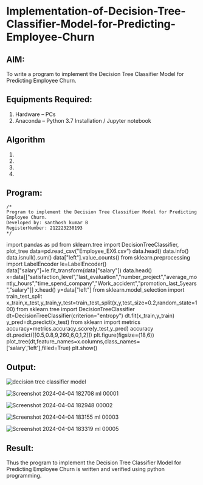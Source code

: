# Implementation-of-Decision-Tree-Classifier-Model-for-Predicting-Employee-Churn

## AIM:
To write a program to implement the Decision Tree Classifier Model for Predicting Employee Churn.

## Equipments Required:
1. Hardware – PCs
2. Anaconda – Python 3.7 Installation / Jupyter notebook

## Algorithm
1. 
2. 
3. 
4. 

## Program:
```
/*
Program to implement the Decision Tree Classifier Model for Predicting Employee Churn.
Developed by: santhosh kumar B
RegisterNumber: 212223230193  
*/
```
import pandas as pd
from sklearn.tree import DecisionTreeClassifier, plot_tree
data=pd.read_csv("Employee_EX6.csv")
data.head()
data.info()
data.isnull().sum()
data["left"].value_counts()
from sklearn.preprocessing import LabelEncoder
le=LabelEncoder()
data["salary"]=le.fit_transform(data["salary"])
data.head()
x=data[["satisfaction_level","last_evaluation","number_project","average_montly_hours","time_spend_company","Work_accident","promotion_last_5years","salary"]]
x.head()
y=data["left"]
from sklearn.model_selection import train_test_split
x_train,x_test,y_train,y_test=train_test_split(x,y,test_size=0.2,random_state=100)
from sklearn.tree import DecisionTreeClassifier
dt=DecisionTreeClassifier(criterion="entropy")
dt.fit(x_train,y_train)
y_pred=dt.predict(x_test)
from sklearn import metrics
accuracy=metrics.accuracy_score(y_test,y_pred)
accuracy
dt.predict([[0.5,0.8,9,260,6,0,1,2]])
plt.figure(figsize=(18,6))
plot_tree(dt,feature_names=x.columns,class_names=['salary','left'],filled=True)
plt.show()

## Output:
![decision tree classifier model](sam.png)

![Screenshot 2024-04-04 182708 ml 00001](https://github.com/AkilaMohan/Implementation-of-Decision-Tree-Classifier-Model-for-Predicting-Employee-Churn/assets/145446853/c50ab1c6-c694-481a-8460-ffb6e2e8151e)


![Screenshot 2024-04-04 182948 00002](https://github.com/AkilaMohan/Implementation-of-Decision-Tree-Classifier-Model-for-Predicting-Employee-Churn/assets/145446853/6dd2b2d9-f61f-499a-96fb-236ff0af2922)


![Screenshot 2024-04-04 183155 ml 00003](https://github.com/AkilaMohan/Implementation-of-Decision-Tree-Classifier-Model-for-Predicting-Employee-Churn/assets/145446853/42fa35a0-a980-41e6-8e1a-f46a4ec5a3cd)


![Screenshot 2024-04-04 183319 ml 00005](https://github.com/AkilaMohan/Implementation-of-Decision-Tree-Classifier-Model-for-Predicting-Employee-Churn/assets/145446853/e039d7a3-18db-448f-8d2e-87b028b7e817)





## Result:
Thus the program to implement the  Decision Tree Classifier Model for Predicting Employee Churn is written and verified using python programming.
